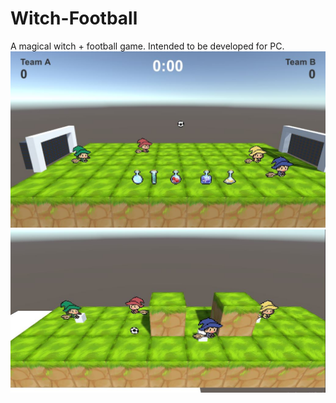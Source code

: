 # Witch-Football
A magical witch + football game. Intended to be developed for PC.
![Witch Football](https://github.com/kertaskids/Witch-Football/blob/master/Witch%20Football(1).JPG)
![Witch Football](https://github.com/kertaskids/Witch-Football/blob/master/Witch%20Football.JPG)

